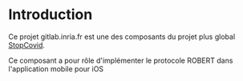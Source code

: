 # Introduction
Ce projet gitlab.inria.fr est une des composants du projet plus global [StopCovid](https://gitlab.inria.fr/stopcovid19/accueil/-/blob/master/README.md).

Ce composant a pour rôle d'implémenter le protocole ROBERT dans l'application mobile pour iOS
